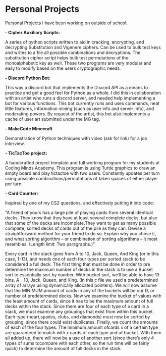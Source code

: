 # Personal Projects

Personal Projects I have been working on outside of school.


**- Cipher Auxiliary Scripts:**

A series of python scripts written to aid in cracking, encrypting, and decrypting Substitution and Vigenere ciphers. Can be used to bulk test keys and writes to a file all possible combinations and decryptions. The substitution cipher script helps bulk test permutations of the monoalphabetic key as well. These two programs are very modular and easy to modify based on the users cryptographic needs.  

**- Discord Python Bot:**
  
This was a discord bot that implements the Discord API as a means to practice and get a good feel for Python as a whole. I did this in collaboration with an artist who runs a discord server, and needed help implementing a bot for various functions. This bot currently runs and uses commands, neat little features, information mining (such as user info and server info), and moderating powers. By request of the artist, this bot also implements a cache of user art submitted under the MG tag. 


**- MakeCode Minecraft**

Demonstration of Python techniques with video (ask for link) for a job interview.
    
**- TicTacToe project:**
 
A handcrafted project template and full working program for my students at Coding Minds Academy. This program is using Turtle graphics to draw an empty board and play tictactoe with two users. Constantly updates per turn using possible combinations/permutations of taken spaces of either player per turn.
 
**- Card Counter:**

Inspired by one of my CS2 questions, and effectively putting it into code:
   
"A friend of yours has a large pile of playing cards from several identical decks. They know that they have at least several complete decks, but also that some of the decks are incomplete.They want to get as many possible complete, sorted decks of cards out of the pile as they can. Devise a straightforward method for your friend to do so. Explain why you chose it, and what sorting algorithm – or combination of sorting algorithms – it most resembles. (Length limit: Two paragraphs.)"
   
   
Every card in the stack goes from A to 10, Jack, Queen, And King (or in this case, 1-13), and needs one of each four types per sorted stack to be considered a full deck. The first thing that must be done in order to pre determine the maximum number of decks in the stack is to use a Bucket sort to essentially sort by number. With bucket sort, we’ll be able to have 13 bins, A - 10, Jack, Queen, and King. (In this c file we used a predetermined array of arrays using dynamically allocated pointers). We will now assume that the MINIMUM amount of cards in any of the buckets will be our D, or number of predetermined decks. Now we examine the bucket of values with the least amount of cards, since it has to be the maximum amount of full decks within the stack. Since there are four of each type of a card in a stack, we must examine any groupings that exist from within this bucket. Each type (heart,spades, clubs, and diamonds) must now be sorted by grouping, since there could exist duplicates. Finally, we count the amounts of each of the four types. The minimum amount ofcards x of a certain type are guaranteed to match with x cards of each type and of bucket. With them all added up, there will now be a use of another sort (since there’s only 4 types of sums tocompare with each other, so the run time will be fairly quick) to determine the amount of full decks in the stack.

